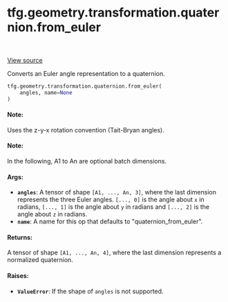 <div itemscope itemtype="http://developers.google.com/ReferenceObject">
<meta itemprop="name" content="tfg.geometry.transformation.quaternion.from_euler" />
<meta itemprop="path" content="Stable" />
</div>

# tfg.geometry.transformation.quaternion.from_euler

<!-- Insert buttons and diff -->

<table class="tfo-notebook-buttons tfo-api" align="left">
</table>

<a target="_blank" href="https://github.com/tensorflow/graphics/blob/master/tensorflow_graphics/geometry/transformation/quaternion.py">View source</a>



Converts an Euler angle representation to a quaternion.

```python
tfg.geometry.transformation.quaternion.from_euler(
    angles, name=None
)
```



<!-- Placeholder for "Used in" -->


#### Note:

Uses the z-y-x rotation convention (Tait-Bryan angles).



#### Note:

In the following, A1 to An are optional batch dimensions.



#### Args:


* <b>`angles`</b>: A tensor of shape `[A1, ..., An, 3]`, where the last dimension
  represents the three Euler angles. `[..., 0]` is the angle about `x` in
  radians, `[..., 1]` is the angle about `y` in radians and `[..., 2]` is
  the angle about `z` in radians.
* <b>`name`</b>: A name for this op that defaults to "quaternion_from_euler".


#### Returns:

A tensor of shape `[A1, ..., An, 4]`, where the last dimension represents
a normalized quaternion.



#### Raises:


* <b>`ValueError`</b>: If the shape of `angles` is not supported.